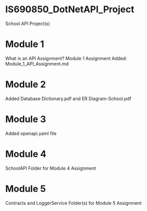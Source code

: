 # IS690850_DotNetAPI_Project
School API Project(s)

# Module 1
What is an API Assignment? 
Module 1 Assignment Added: Module_1_API_Assignment.md

# Module 2
Added Database Dictionary.pdf and ER Diagram-School.pdf

# Module 3
Added openapi.yaml file 

# Module 4
SchoolAPI Folder for Module 4 Assignment

# Module 5
Contracts and LoggerService Folder(s) for Module 5 Assignment
